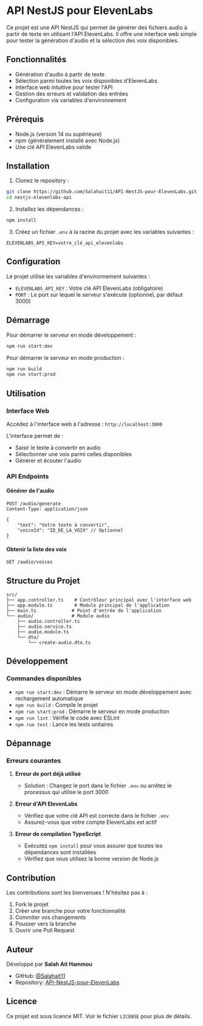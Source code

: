 # API NestJS pour ElevenLabs

Ce projet est une API NestJS qui permet de générer des fichiers audio à partir de texte en utilisant l'API ElevenLabs. Il offre une interface web simple pour tester la génération d'audio et la sélection des voix disponibles.

## Fonctionnalités

- Génération d'audio à partir de texte
- Sélection parmi toutes les voix disponibles d'ElevenLabs
- Interface web intuitive pour tester l'API
- Gestion des erreurs et validation des entrées
- Configuration via variables d'environnement

## Prérequis

- Node.js (version 14 ou supérieure)
- npm (généralement installé avec Node.js)
- Une clé API ElevenLabs valide

## Installation

1. Clonez le repository :
```bash
git clone https://github.com/Salahait11/API-NestJS-pour-ElevenLabs.git
cd nestjs-elevenlabs-api
```

2. Installez les dépendances :
```bash
npm install
```

3. Créez un fichier `.env` à la racine du projet avec les variables suivantes :
```env
ELEVENLABS_API_KEY=votre_clé_api_elevenlabs
```

## Configuration

Le projet utilise les variables d'environnement suivantes :

- `ELEVENLABS_API_KEY` : Votre clé API ElevenLabs (obligatoire)
- `PORT` : Le port sur lequel le serveur s'exécute (optionnel, par défaut 3000)

## Démarrage

Pour démarrer le serveur en mode développement :

```bash
npm run start:dev
```

Pour démarrer le serveur en mode production :

```bash
npm run build
npm run start:prod
```

## Utilisation

### Interface Web

Accédez à l'interface web à l'adresse : `http://localhost:3000`

L'interface permet de :
- Saisir le texte à convertir en audio
- Sélectionner une voix parmi celles disponibles
- Générer et écouter l'audio

### API Endpoints

#### Générer de l'audio
```http
POST /audio/generate
Content-Type: application/json

{
    "text": "Votre texte à convertir",
    "voiceId": "ID_DE_LA_VOIX" // Optionnel
}
```

#### Obtenir la liste des voix
```http
GET /audio/voices
```

## Structure du Projet

```
src/
├── app.controller.ts    # Contrôleur principal avec l'interface web
├── app.module.ts        # Module principal de l'application
├── main.ts             # Point d'entrée de l'application
└── audio/              # Module audio
    ├── audio.controller.ts
    ├── audio.service.ts
    ├── audio.module.ts
    └── dto/
        └── create-audio.dto.ts
```

## Développement

### Commandes disponibles

- `npm run start:dev` : Démarre le serveur en mode développement avec rechargement automatique
- `npm run build` : Compile le projet
- `npm run start:prod` : Démarre le serveur en mode production
- `npm run lint` : Vérifie le code avec ESLint
- `npm run test` : Lance les tests unitaires

## Dépannage

### Erreurs courantes

1. **Erreur de port déjà utilisé**
   - Solution : Changez le port dans le fichier `.env` ou arrêtez le processus qui utilise le port 3000

2. **Erreur d'API ElevenLabs**
   - Vérifiez que votre clé API est correcte dans le fichier `.env`
   - Assurez-vous que votre compte ElevenLabs est actif

3. **Erreur de compilation TypeScript**
   - Exécutez `npm install` pour vous assurer que toutes les dépendances sont installées
   - Vérifiez que vous utilisez la bonne version de Node.js

## Contribution

Les contributions sont les bienvenues ! N'hésitez pas à :
1. Fork le projet
2. Créer une branche pour votre fonctionnalité
3. Commiter vos changements
4. Pousser vers la branche
5. Ouvrir une Pull Request

## Auteur

Développé par **Salah Ait Hammou**

- GitHub: [@Salahait11](https://github.com/Salahait11)
- Repository: [API-NestJS-pour-ElevenLabs](https://github.com/Salahait11/API-NestJS-pour-ElevenLabs.git)

## Licence

Ce projet est sous licence MIT. Voir le fichier `LICENSE` pour plus de détails.
